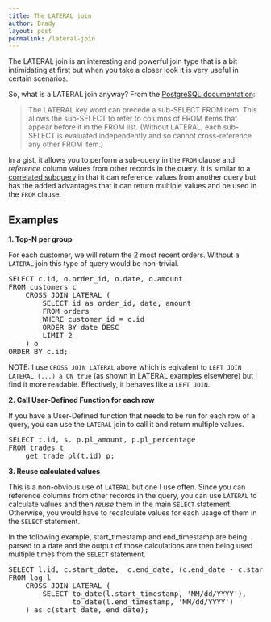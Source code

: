 ```yaml
---
title: The LATERAL join
author: Brady
layout: post
permalink: /lateral-join
---
```


The LATERAL join is an interesting and powerful join type that is a bit intimidating at first but when you take a closer look it is very useful in certain scenarios.

So, what is a LATERAL join anyway?  From the [PostgreSQL documentation](https://www.postgresql.org/docs/9.3/static/sql-select.html#SQL-FROM):

> The LATERAL key word can precede a sub-SELECT FROM item. This allows the sub-SELECT to refer to columns of FROM items that appear before it in the FROM list. (Without LATERAL, each sub-SELECT is evaluated independently and so cannot cross-reference any other FROM item.)

In a gist, it allows you to perform a sub-query in the `FROM` clause and _reference_ column values from other records in the query.  It is similar to a [correlated subquery](https://en.wikipedia.org/wiki/Correlated_subquery) in that it can reference values from another query but has the added advantages that it can return multiple values and be used in the `FROM` clause.


## Examples

**1. Top-N per group**

For each customer, we will return the 2 most recent orders.  Without a `LATERAL` join this type of query would be non-trivial.

<pre>
SELECT c.id, o.order_id, o.date, o.amount
FROM customers c
    CROSS JOIN LATERAL (
        SELECT id as order_id, date, amount
        FROM orders
        WHERE customer_id = c.id
        ORDER BY date DESC
        LIMIT 2
    ) o
ORDER BY c.id;
</pre>

NOTE: I use `CROSS JOIN LATERAL` above which is eqivalent to `LEFT JOIN LATERAL (...) a ON true` (as shown in LATERAL examples elsewhere) but I find it more readable.  Effectively, it behaves like a `LEFT JOIN`.

**2. Call User-Defined Function for each row**

If you have a User-Defined function that needs to be run for each row of a query, you can use the `LATERAL` join to call it and return multiple values.

<pre>
SELECT t.id, s. p.pl_amount, p.pl_percentage
FROM trades t
    get_trade_pl(t.id) p;
</pre>

**3. Reuse calculated values**

This is a non-obvious use of `LATERAL` but one I use often.  Since you can reference columns from other records in the query, you can use `LATERAL` to calculate values and then _reuse_ them in the main `SELECT` statement.  Otherwise, you would have to recalculate values for each usage of them in the `SELECT` statement.

In the following example, start_timestamp and end_timestamp are being parsed to a date and the output of those calculations are then being used multiple times from the `SELECT` statement.

<pre>
SELECT l.id, c.start_date,  c.end_date, (c.end_date - c.start_date) as days_diff
FROM log l
    CROSS JOIN LATERAL (
        SELECT to_date(l.start_timestamp, 'MM/dd/YYYY'),
               to_date(l.end_timestamp, 'MM/dd/YYYY')
    ) as c(start_date, end_date);
</pre>
